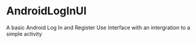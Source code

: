 # AndroidLogInUI
A basic Android Log In and Register Use Interface with an intergration to a simple activity

